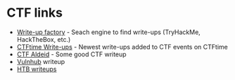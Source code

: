 

# CTF links

* [Write-up factory](https://writeup.raw.pm/) - Seach engine to find write-ups \(TryHackMe, HackTheBox, etc.\)
* [CTFtime Write-ups](https://ctftime.org/writeups) - Newest write-ups added to CTF events on CTFtime
* [CTF Aldeid](https://github.com/alexwari/hacktricks/blob/master/ctf-write-ups/CTF%20aldeid.md) - Some good CTF writeup
* [Vulnhub](https://github.com/Ignitetechnologies/Vulnhub-CTF-Writeupsl) writeup
* [HTB writeups](https://github.com/Ignitetechnologies/HackTheBox-CTF-Writeups)
